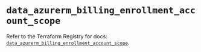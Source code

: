 # `data_azurerm_billing_enrollment_account_scope`

Refer to the Terraform Registry for docs: [`data_azurerm_billing_enrollment_account_scope`](https://registry.terraform.io/providers/hashicorp/azurerm/3.107.0/docs/data-sources/billing_enrollment_account_scope).
